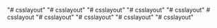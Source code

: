 "# csslayout" 
"# csslayout" 
"# csslayout" 
"# csslayout" 
"# csslayout" 
#   c s s l a y o u t  
 "# csslayout" 
"# csslayout" 
"# csslayout" 
"# csslayout" 
